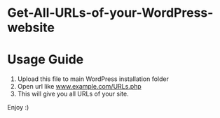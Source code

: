 # Get-All-URLs-of-your-WordPress-website

# Usage Guide
1. Upload this file to main WordPress installation folder
2. Open url like www.example.com/URLs.php
3. This will give you all URLs of your site.

Enjoy :)
